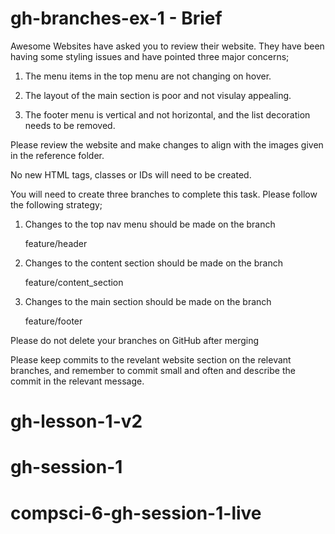 # gh-branches-ex-1 - Brief

Awesome Websites have asked you to review their website. They have been having some styling issues and have pointed three major concerns;

1. The menu items in the top menu are not changing on hover. 

2. The layout of the main section is poor and not visulay appealing. 

3. The footer menu is vertical and not horizontal, and the list decoration needs to be removed.

Please review the website and make changes to align with the images given in the reference folder. 

No new HTML tags, classes or IDs will need to be created. 

You will need to create three branches to complete this task. Please follow the following strategy;

1. Changes to the top nav menu should be made on the branch 

    feature/header

2. Changes to the content section should be made on the branch

    feature/content_section

3. Changes to the main section should be made on the branch

    feature/footer

Please do not delete your branches on GitHub after merging

Please keep commits to the revelant website section on the relevant branches, and remember to commit small and often and describe the commit
in the relevant message. 
# gh-lesson-1-v2
# gh-session-1
# compsci-6-gh-session-1-live
